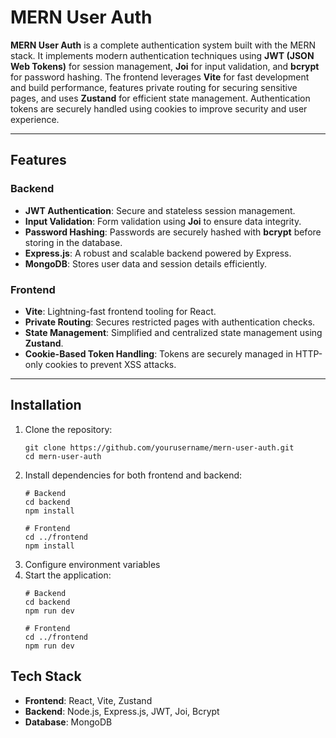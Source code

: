 # MERN User Auth

**MERN User Auth** is a complete authentication system built with the MERN stack. It implements modern authentication techniques using **JWT (JSON Web Tokens)** for session management, **Joi** for input validation, and **bcrypt** for password hashing. The frontend leverages **Vite** for fast development and build performance, features private routing for securing sensitive pages, and uses **Zustand** for efficient state management. Authentication tokens are securely handled using cookies to improve security and user experience.

---

## Features

### Backend
- **JWT Authentication**: Secure and stateless session management.
- **Input Validation**: Form validation using **Joi** to ensure data integrity.
- **Password Hashing**: Passwords are securely hashed with **bcrypt** before storing in the database.
- **Express.js**: A robust and scalable backend powered by Express.
- **MongoDB**: Stores user data and session details efficiently.

### Frontend
- **Vite**: Lightning-fast frontend tooling for React.
- **Private Routing**: Secures restricted pages with authentication checks.
- **State Management**: Simplified and centralized state management using **Zustand**.
- **Cookie-Based Token Handling**: Tokens are securely managed in HTTP-only cookies to prevent XSS attacks.

---

## Installation

1. Clone the repository:
   ```
   git clone https://github.com/yourusername/mern-user-auth.git
   cd mern-user-auth
   ```
2. Install dependencies for both frontend and backend:
    ```
    # Backend
    cd backend
    npm install

    # Frontend
    cd ../frontend
    npm install
    ```
3. Configure environment variables
4. Start the application:
    ```
    # Backend
    cd backend
    npm run dev

    # Frontend
    cd ../frontend
    npm run dev
    ```
## Tech Stack
- **Frontend**: React, Vite, Zustand
- **Backend**: Node.js, Express.js, JWT, Joi, Bcrypt
- **Database**: MongoDB